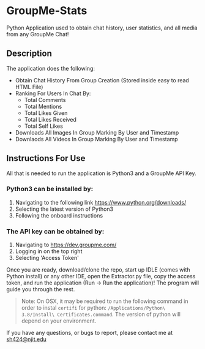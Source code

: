 # GroupMe-Stats

Python Application used to obtain chat history, user statistics, and all media from any GroupMe Chat!

## Description

The application does the following:

* Obtain Chat History From Group Creation (Stored inside easy to read HTML File)
* Ranking For Users In Chat By:
  * Total Comments
  * Total Mentions
  * Total Likes Given
  * Total Likes Received
  * Total Self Likes
* Downloads All Images In Group Marking By User and Timestamp
* Downlaods All Videos In Group Marking By User and Timestamp

## Instructions For Use

All that is needed to run the application is Python3 and a GroupMe API Key.

### Python3 can be installed by:

1. Navigating to the following link https://www.python.org/downloads/
2. Selecting the latest version of Python3
3. Following the onboard instructions

### The API key can be obtained by:

1. Navigating to https://dev.groupme.com/
2. Logging in on the top right
3. Selecting 'Access Token'

Once you are ready, download/clone the repo, start up IDLE (comes with Python install) or any other IDE, open the Extractor.py file, copy the access token, and run the application (Run -> Run the application)!
The program will guide you through the rest.

> Note: On OSX, it may be required to run the following command in order to instal `certifi` for python: `/Applications/Python\ 3.8/Install\ Certificates.command`. The version of python will depend on your environment.

If you have any questions, or bugs to report, please contact me at sh424@njit.edu
